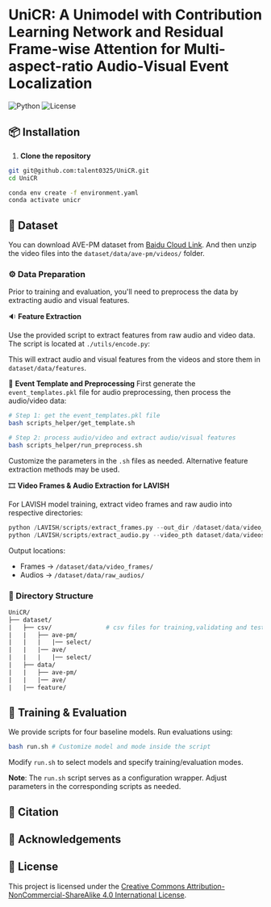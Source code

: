 # UniCR: A Unimodel with Contribution Learning Network and Residual Frame-wise Attention for Multi-aspect-ratio Audio-Visual Event Localization


![Python](https://img.shields.io/badge/Python-3.8+-blue.svg)
![License](https://img.shields.io/badge/license-CC%20BY--NC--SA%204.0-green.svg)


## 📦 Installation

1. **Clone the repository**

```bash
git git@github.com:talent0325/UniCR.git
cd UniCR

conda env create -f environment.yaml
conda activate unicr
```

## 📁 Dataset

You can download AVE-PM dataset from [Baidu Cloud Link](https://pan.baidu.com/s/1ErDp1zVEe0mugVMmQFbqow?pwd=2979). And then unzip the video files into the `dataset/data/ave-pm/videos/` folder.

### ⚙️ Data Preparation
Prior to training and evaluation, you'll need to preprocess the data by extracting audio and visual features.

🔉 **Feature Extraction**

Use the provided script to extract features from raw audio and video data. The script is located at `./utils/encode.py`:


This will extract audio and visual features from the videos and store them in `dataset/data/features`.

🧠 **Event Template and Preprocessing**
First generate the `event_templates.pkl` file for audio preprocessing, then process the audio/video data:

``` bash
# Step 1: get the event_templates.pkl file
bash scripts_helper/get_template.sh

# Step 2: process audio/video and extract audio/visual features
bash scripts_helper/run_preprocess.sh
```

Customize the parameters in the `.sh` files as needed. Alternative feature extraction methods may be used.


🎞️ **Video Frames & Audio Extraction for LAVISH**

For LAVISH model training, extract video frames and raw audio into respective directories:

```python
python /LAVISH/scripts/extract_frames.py --out_dir /dataset/data/video_frames/ --video_dir dataset/data/videos/
python /LAVISH/scripts/extract_audio.py --video_pth dataset/data/videos/ --save_pth dataset/data/raw_audios
```

Output locations:
- Frames → `/dataset/data/video_frames/`
- Audios → `/dataset/data/raw_audios/`
  


### 📂 Directory Structure

```graphql
UniCR/
├── dataset/
|	├── csv/			   # csv files for training,validating and testing
|	|	├── ave-pm/
|	|	|   |── select/
|	|	|── ave/
|	|	|   |── select/
|	├── data/
|	|	├── ave-pm/
|	|	|── ave/
|	|── feature/
```

## 🚀 Training & Evaluation

We provide scripts for four baseline models. Run evaluations using:

```bash
bash run.sh # Customize model and mode inside the script
```

Modify `run.sh` to select models and specify training/evaluation modes.

**Note**: The `run.sh` script serves as a configuration wrapper. Adjust parameters in the corresponding scripts as needed.


## 📌 Citation




## 🙏 Acknowledgements



## 📄 License

This project is licensed under the [Creative Commons Attribution-NonCommercial-ShareAlike 4.0 International License](LICENSE).